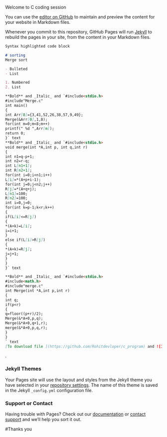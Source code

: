  Welcome to  C coding session

You can use the [editor on GitHub](https://github.com/Rohitdevloper/c_program/edit/gh-pages/index.md) to maintain and preview the content for your website in Markdown files.

Whenever you commit to this repository, GitHub Pages will run [Jekyll](https://jekyllrb.com/) to rebuild the pages in your site, from the content in your Markdown files.

```markdown
Syntax highlighted code block

# sorting
Merge sort

- Bulleted
- List

1. Numbered
2. List

**Bold** and _Italic_ and `#include<stdio.h>
#include"Merge.c"
int main()
{ 
int Arr[8]={3,41,52,26,38,57,9,49};
Merge(&Arr[0],1,8);
for(int m=0;m<8;m++)
printf(" %d ",Arr[m]);
return 0;
}` text
**Bold** and _Italic_ and `#include<stdio.h>
void merge(int *A,int p, int q,int r)
{
int n1=q-p+1;
int n2=r-q;
int L[n1+1];
int R[n2+1];
for(int i=0;i<n1;i++)
L[i]=*(A+p+i-1);
for(int j=0;j<n2;j++)
R[j]=*(A+q+j);
L[n1]=100;
R[n2]=100;
int i=0,j=0;
for(int k=p-1;k<r;k++)
{
if(L[i]<=R[j])
{
*(A+k)=L[i];
i=i+1;
}
else if(L[i]>R[j]) 
{
*(A+k)=R[j];
j=j+1;
}
}
}` text

**Bold** and _Italic_ and `#include<stdio.h>
#include<math.h>
#include"merge.c"
int Merge(int *A,int p,int r)
{
int q;
if(p<r)
{
q=floor((p+r)/2);
Merge(&*A+0,p,q);
Merge(&*A+0,q+1,r);
merge(&*A+0,p,q,r);
}
}
` text
[To download file ](https://github.com/Rohitdevloper/c_program) and ![Image](src)
```

.

### Jekyll Themes

Your Pages site will use the layout and styles from the Jekyll theme you have selected in your [repository settings](https://github.com/Rohitdevloper/c_program/settings). The name of this theme is saved in the Jekyll `_config.yml` configuration file.

### Support or Contact

Having trouble with Pages? Check out our [documentation](https://docs.github.com/categories/github-pages-basics/) or [contact support](https://github.com/contact) and we’ll help you sort it out.

#Thanks you

